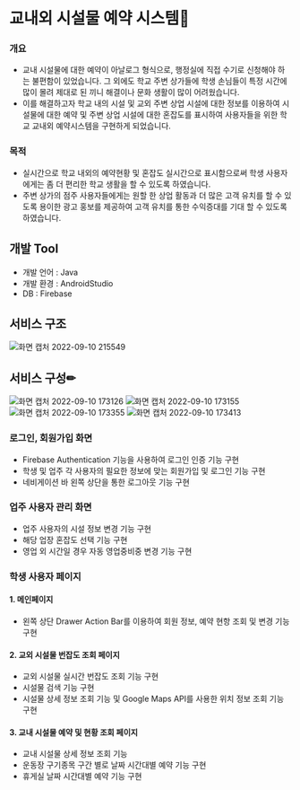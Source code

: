 # 교내외 시설물 예약 시스템🏢
### 개요
- 교내 시설물에 대한 예약이 아날로그 형식으로, 행정실에 직접 수기로 신청해야 하는 불편함이 있었습니다. 그 외에도 학교 주변 상가들에 학생 손님들이 특정 시간에 많이 몰려 제대로 된 끼니 해결이나 문화 생활이 많이 어려웠습니다. 
- 이를 해결하고자 학교 내의 시설 및 교외 주변 상업 시설에 대한 정보를 이용하여 시설물에 대한 예약 및 주변 상업 시설에 대한 혼잡도를 표시하여 사용자들을 위한 학교 교내외 예약시스템을 구현하게 되었습니다.
### 목적
- 실시간으로 학교 내외의 예약현황 및 혼잡도 실시간으로 표시함으로써 학생 사용자에게는 좀 더 편리한 학교 생활을 할 수 있도록 하였습니다.
- 주변 상가의 점주 사용자들에게는 원할 한 상업 활동과 더 많은 고객 유치를 할 수 있도록 용이한 광고 홍보를 제공하여 고객 유치를 통한 수익증대를 기대 할 수 있도록 하였습니다.

## 개발 Tool
- 개발 언어 : Java
- 개발 환경 : AndroidStudio
- DB : Firebase

## 서비스 구조
![화면 캡처 2022-09-10 215549](https://user-images.githubusercontent.com/70012637/189484343-eaf04f5b-191c-4eb6-b1e3-b3c75977bec0.png)


## 서비스 구성✏
![화면 캡처 2022-09-10 173126](https://user-images.githubusercontent.com/70012637/189475709-2c08c865-649d-4ebe-b9db-a679b6cb4c8b.png)
![화면 캡처 2022-09-10 173155](https://user-images.githubusercontent.com/70012637/189475668-693c4c7d-498e-4fa6-a907-d8e61308837d.png)
![화면 캡처 2022-09-10 173355](https://user-images.githubusercontent.com/70012637/189475675-aec35484-309d-4f1f-b3db-95dbec979965.png)
![화면 캡처 2022-09-10 173413](https://user-images.githubusercontent.com/70012637/189475689-40df4850-0fe5-43c8-98bb-17d68a4fda45.png)

### 로그인, 회원가입 화면
- Firebase Authentication 기능을 사용하여 로그인 인증 기능 구현 
- 학생 및 업주 각 사용자의 필요한 정보에 맞는 회원가입 및 로그인 기능 구현
- 네비게이션 바 왼쪽 상단을 통한 로그아웃 기능 구현


### 업주 사용자 관리 화면
- 업주 사용자의 시설 정보 변경 기능 구현
- 해당 업장 혼잡도 선택 기능 구현
- 영업 외 시간일 경우 자동 영업중비중 변경 기능 구현 

### 학생 사용자 페이지
#### 1. 메인페이지
  - 왼쪽 상단 Drawer Action Bar를 이용하여 회원 정보, 예약 현항 조회 및 변경 기능 구현
 
#### 2. 교외 시설물 번잡도 조회 페이지
  - 교외 시설물 실시간 번잡도 조회 기능 구현
  - 시설물 검색 기능 구현
  - 시설물 상세 정보 조회 기능 및 Google Maps API를 사용한 위치 정보 조회 기능 구현
  
#### 3. 교내 시설물 예약 및 현황 조회 페이지
  - 교내 시설물 상세 정보 조회 기능 
  - 운동장 구기종목 구간 별로 날짜 시간대별 예약 기능 구현
  - 휴게실 날짜 시간대별 예약 기능 구현

